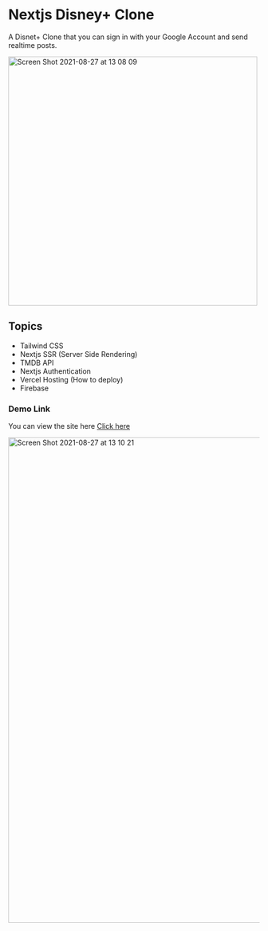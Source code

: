 # Nextjs Disney+ Clone

A Disnet+ Clone that you can sign in with your Google Account and send realtime posts.

<img width="499" alt="Screen Shot 2021-08-27 at 13 08 09" src="https://user-images.githubusercontent.com/79858870/131112587-104455e9-5c0d-4473-b025-ef1f5f13a22b.png">


## Topics

- Tailwind CSS
- Nextjs SSR (Server Side Rendering)
- TMDB API
- Nextjs Authentication 
- Vercel Hosting (How to deploy)
- Firebase


### Demo Link

You can view the site here [Click here](https://disney-plus-clone-8yxy1rqd2-k-cicek.vercel.app/)

<img width="973" alt="Screen Shot 2021-08-27 at 13 10 21" src="https://user-images.githubusercontent.com/79858870/131113105-ae248a5a-668f-4327-9d1d-6dafe7a0d86c.png">
